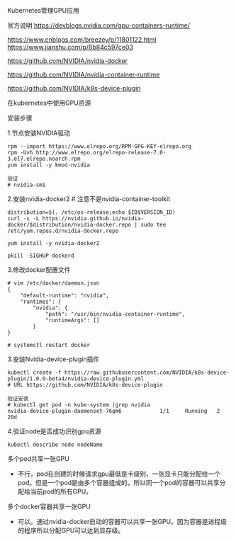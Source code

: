 Kubernetes管理GPU应用

官方说明
https://devblogs.nvidia.com/gpu-containers-runtime/

https://www.cnblogs.com/breezey/p/11801122.html  
https://www.jianshu.com/p/8b84c597ce03



https://github.com/NVIDIA/nvidia-docker

https://github.com/NVIDIA/nvidia-container-runtime

https://github.com/NVIDIA/k8s-device-plugin

在kubernetes中使用GPU资源

安装步骤

1.节点安装NVIDIA驱动
```
rpm --import https://www.elrepo.org/RPM-GPG-KEY-elrepo.org
rpm -Uvh http://www.elrepo.org/elrepo-release-7.0-3.el7.elrepo.noarch.rpm
yum install -y kmod-nvidia

验证
# nvidia-smi 
```


2.安装nvidia-docker2 # 注意不是nvidia-container-toolkit
```
distribution=$(. /etc/os-release;echo $ID$VERSION_ID)
curl -s -L https://nvidia.github.io/nvidia-docker/$distribution/nvidia-docker.repo | sudo tee /etc/yum.repos.d/nvidia-docker.repo

yum install -y nvidia-docker2

pkill -SIGHUP dockerd
```

3.修改docker配置文件
```
# vim /etc/docker/daemon.json
{
    "default-runtime": "nvidia",
    "runtimes": {
        "nvidia": {
            "path": "/usr/bin/nvidia-container-runtime",
            "runtimeArgs": []
        }
}

# systemctl restart docker
```



3.安装Nvidia-device-plugin插件
```
kubectl create -f https://raw.githubusercontent.com/NVIDIA/k8s-device-plugin/1.0.0-beta4/nvidia-device-plugin.yml
# URL https://github.com/NVIDIA/k8s-device-plugin

验证安装
# kubectl get pod -n kube-system |grep nvidia
nvidia-device-plugin-daemonset-76gm6            1/1     Running   2          20d

```
4.验证node是否成功识别gpu资源
```
kubectl describe node nodeName
```


多个pod共享一张GPU
- 不行，pod在创建的时候请求gpu最低是卡级别，一张显卡只能分配给一个pod。但是一个pod是由多个容器组成的，所以同一个pod的容器可以共享分配给当前pod的所有GPU。

多个docker容器共享一张GPU
- 可以。通过nvidia-docker启动的容器可以共享一张GPU。因为容器是进程级的程序所以分配GPU可以达到显存级。


